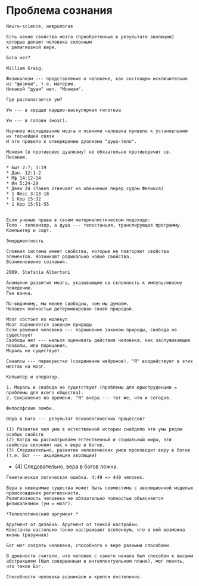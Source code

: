 # Проблема сознания

    Neuro-science, неврология

    Есть некие свойства мозга (приобретенные в результате эволюции) которые делают человека склонным
    к религиозной вере.

    Бога нет?

    William Graig. 

    Физикализм --- представление о человеке, как состоящем исключительно из "физики", т.е. материи.
    Никакой "души" нет. "Монизм".

    Где располагается ум? 

    Ум --- в сердце кардио-васкулярная гипотеза

    Ум --- в голове (мозг).

    Научное исследование мозга и психики человека привело к установлению их теснейшей связи
    И это привело к отверждению дуализма "душа-тело".

    Монизм (в противовес дуализму) не обязательно противоречит св. Писанию.

    * Быт 2:7; 3:19
    * Дан. 12:1-2
    * Мф 14:12-14
    * Ин 5:24-29
    * Деян 24 (Павел отвечает на обвинения перед судом Феликса)
    * 1 Фесс 3:13-18
    * 1 Кор 15:32
    * 1 Кор 15:51-55
 

    Если ученые правы в своем материалистическом подоходе:
    Тело - телевизор, а душа --- телестанция, транслирующая программу.
    Компьютер и софт.

    Эмерджентность

    Сложная система имеет свойства, которые не повторяют свойства элементов. Возникают радикально новые свойства.
    Возникновение сознания.
    
    2009. Stefania Albertani 

    Аномалии развития мозга, указывающие на склонность к импульсивному поведению.
    Ген воина. 

    По-видимому, мы менее свободны, чем мы думаем.
    Человек полностью детерминирован своей природой.

    Мозг состоит из молекул
    Мозг подчиняется законам природы
    Если решения человека --- подчинение законам природы, свобода не существует
    Свободы нет --- нельзя оценивать действия человека, как заслуживающие похвалы, или порицания.
    Мораль не существует.

    Синапсы --- перекрестки (соединение нейронов). "Я" воздействует в этих местах на мозг.

    Копьютер и оператор.

    1. Мораль и свобода не сущетствуют (проблемы для юриспруденции = проблемы для всего общества).
    2. Сохранение во времени. "Я" вчера --- тот же, что и сегодня.

    Философские зомби.

    Вера в Бога --- результат психологических процессов?

    (1) Развитие чел ума в естественной истории снабдило эти умы рядом особых свойств
    (2) Когда мы рассматриваем естественный и социальный миры, эти свойства склоняют нас к вере в богов.
    (3) Следовательно, развитие человеческих умов производит веру в богов (т.е. Бог --- акциденция эволюции)
*    (4) Следовательно, вера в богов ложна.
 
    Генетическая логическая ошибка. 4:49 => 449 человек.

    Вера в невидимые существа может быть совместима с эволюционной моделью происхождения религиозности.
    Религиозность человека не обязательно полностью объясняется физикализмом (ум = мозг).

    *Телеологический аргумент.*

    Аругмент от дизайна. Аругмент от тонкой настройки.
    Константы настолько тонко настраивают вселенную, что в ней возможна жизнь (разумная)

    Бог мог создать человека, способного к вере разными способами.

    В древности считали, что человек с самого начала был способен к высшим абстракциям (был совершенным в интеллектуальном плане), мог понять, что такое Бог.

    Способности человека возникали и крепли постепенно.
